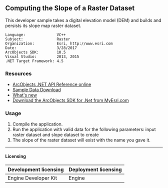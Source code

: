 ## Computing the Slope of a Raster Dataset

  <div xmlns="http://www.w3.org/1999/xhtml">This developer sample takes a digital elevation model (DEM) and builds and persists its slope map raster dataset. </div>  


<!-- TODO: Fill this section below with metadata about this sample-->
```
Language:              VC++
Subject:               Raster
Organization:          Esri, http://www.esri.com
Date:                  3/28/2017
ArcObjects SDK:        10.5
Visual Studio:         2013, 2015
.NET Target Framework: 4.5
```

### Resources

* [ArcObjects .NET API Reference online](http://desktop.arcgis.com/en/arcobjects/latest/net/webframe.htm)  
* [Sample Data Download](../../releases)  
* [What's new](http://desktop.arcgis.com/en/arcobjects/latest/net/webframe.htm#05247c04-bfd9-4e36-ae09-bc6e833c3b14.htm)  
* [Download the ArcObjects SDK for .Net from MyEsri.com](https://my.esri.com/)  

### Usage
1. Compile the application.   
1. Run the application with valid data for the following parameters: input raster dataset and slope dataset to create  
1. The slope of the raster dataset will exist with the name you gave it.   









---------------------------------

#### Licensing  
| Development licensing | Deployment licensing | 
| ------------- | ------------- | 
| Engine Developer Kit | Engine |  


